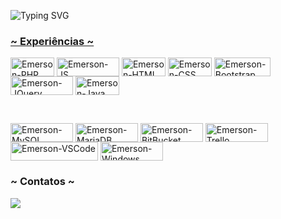 <!--Title @emerdesenv-->
![Typing SVG](https://readme-typing-svg.herokuapp.com/?color=00b3ff&size=35&center=true&vCenter=true&width=1000&lines=Prazer👋;Sou+Emerson+Amancio;Analista+de+Sistemas+Pleno;e+Estudante+de+UX/UI;Bem+vindo+ao+meu+perfil!) 

<div align="center">

  <a href="https://github.com/emerdesenv">
 
</div>

<h3> ~ Experiências ~ </h3>

  <a href="https://github.com/emerdesenv/" target="_blank"><img align="center" alt="Emerson-PHP" height="30" width="70" src="https://img.shields.io/badge/PHP-777BB4?style=for-the-badge&logo=php&logoColor=white"></a>
  <a href="https://github.com/emerdesenv/" target="_blank"><img align="center" alt="Emerson-JS" height="30" width="100" href="#" src="https://img.shields.io/badge/JavaScript-323330?style=for-the-badge&logo=javascript&logoColor=F7DF1E"></a>
  <a href="https://github.com/emerdesenv/" target="_blank"><img align="center" alt="Emerson-HTML" height="30" width="70" src="https://img.shields.io/badge/HTML5-E34F26?style=for-the-badge&logo=html5&logoColor=white"></a>
  <a href="https://github.com/emerdesenv/" target="_blank"><img align="center" alt="Emerson-CSS" height="30" width="70" src="https://img.shields.io/badge/CSS3-1572B6?style=for-the-badge&logo=css3&logoColor=white"></a>
  <a href="https://github.com/emerdesenv/" target="_blank"><img align="center" alt="Emerson-Bootstrap" height="30" width="90" src="https://img.shields.io/badge/Bootstrap-563D7C?style=for-the-badge&logo=bootstrap&logoColor=white"></a>
  <a href="https://github.com/emerdesenv/" target="_blank"><img align="center" alt="Emerson-JQuery" height="30" width="100" src="https://img.shields.io/badge/jQuery-0769AD?style=for-the-badge&logo=jquery&logoColor=white"></a>
  <a href="https://github.com/emerdesenv/" target="_blank"><img align="center" alt="Emerson-Java" height="30" width="70" src="https://img.shields.io/badge/Java-ED8B00?style=for-the-badge&logo=java&logoColor=white"></a>

  <br>

  <a href="https://github.com/emerdesenv/" target="_blank"><img align="center" alt="Emerson-MySQL" height="30" width="100" src="https://img.shields.io/badge/MySQL-005C84?style=for-the-badge&logo=mysql&logoColor=white"></a>
  <a href="https://github.com/emerdesenv/" target="_blank"><img align="center" alt="Emerson-MariaDB" height="30" width="100" src="https://img.shields.io/badge/MariaDB-003545?style=for-the-badge&logo=mariadb&logoColor=white"></a>
  <a href="https://github.com/emerdesenv/" target="_blank"><img align="center" alt="Emerson-BitBucket" height="30" width="100" src="https://img.shields.io/badge/Bitbucket-0747a6?style=for-the-badge&logo=bitbucket&logoColor=white"></a>
  <a href="https://github.com/emerdesenv/" target="_blank"><img align="center" alt="Emerson-Trello" height="30" width="100" src="https://img.shields.io/badge/Trello-0052CC?style=for-the-badge&logo=trello&logoColor=white"></a>
  <a href="https://github.com/emerdesenv/" target="_blank"><img align="center" alt="Emerson-VSCode" height="30" width="140" src="https://img.shields.io/badge/Visual_Studio_Code-0078D4?style=for-the-badge&logo=visual%20studio%20code&logoColor=white"></a>
  <a href="https://github.com/emerdesenv/" target="_blank"><img align="center" alt="Emerson-Windows" height="30" width="100" src="https://img.shields.io/badge/Windows-0078D6?style=for-the-badge&logo=windows&logoColor=white"></a>

</div>
  
  <h3> ~ Contatos ~ </h3>
 
<div> 
  <a href="https://www.linkedin.com/in/emerson-am%C3%A2ncio-698433146" target="_blank"><img src="https://img.shields.io/badge/-LinkedIn-%230077B5?style=for-the-badge&logo=linkedin&logoColor=white" target="_blank"></a> 
</div>
